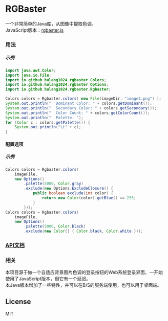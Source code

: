 # RGBaster
一个非常简单的Java库，从图像中提取色调。  
JavaScript版本：[rgbaster.js](https://github.com/briangonzalez/rgbaster.js)  


### 用法
##### 示例
```java
import java.awt.Color;
import java.io.File;
import io.github.hulang1024.rgbaster.Colors;
import io.github.hulang1024.rgbaster.Options;
import io.github.hulang1024.rgbaster.Rgbaster;

Colors colors = Rgbaster.colors( new File(imageDir, "image3.png") );
System.out.println("  Dominant Color: " + colors.getDominant());
System.out.println("  Secondary Color: " + colors.getSecondary());
System.out.println("  Color Count: " + colors.getColorCount());
System.out.println("  Palette: ");
for (Color c : colors.getPalette()) {
    System.out.println("\t" + c);
}
```

#### 配置选项

##### 示例
```java
Colors colors = Rgbaster.colors(
    imageFile,
    new Options()
        .palette(5000, Color.gray)
        .exclude(new Options.ExcludeClosure() {
            public boolean exclude(int color) {
                return new Color(color).getBlue() == 255;
            }
        }));
Colors colors = Rgbaster.colors(
    imageFile,
    new Options()
        .palette(5000, Color.black)
        .exclude(new Color[] { Color.black, Color.white }));
```


### [API文档](https://hulang1024.github.io/rgbaster/doc/index.html)


### 相关
本项目源于做一个自适应背景图片色调的登录按钮的Web系统登录界面，一开始使用了JavaScript版本，但它有一个延迟。  
本Java版本增加了一些特性，并可以在B/S的服务端使用，也可以用于桌面端。


License
-------
MIT
